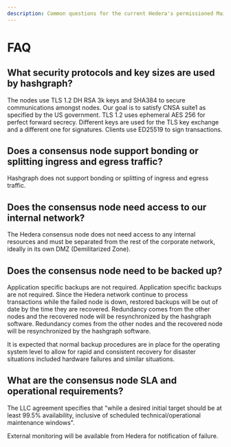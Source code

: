 ```yaml
---
description: Common questions for the current Hedera's permissioned Mainnet consensus nodes
---
```


# FAQ

## What security protocols and key sizes are used by hashgraph?

The nodes use TLS 1.2 DH RSA 3k keys and SHA384 to secure communications amongst nodes. Our goal is to satisfy CNSA suite1 as specified by the US government. TLS 1.2 uses ephemeral AES 256 for perfect forward secrecy. Different keys are used for the TLS key exchange and a different one for signatures. Clients use ED25519 to sign transactions.

## Does a consensus node support bonding or splitting ingress and egress traffic?

Hashgraph does not support bonding or splitting of ingress and egress traffic.

## Does the consensus node need access to our internal network?

The Hedera consensus node does not need access to any internal resources and must be separated from the rest of the corporate network, ideally in its own DMZ (Demilitarized Zone).

## Does the consensus node need to be backed up?

Application specific backups are not required. Application specific backups are not required. Since the Hedera network continue to process transactions while the failed node is down, restored backups will be out of date by the time they are recovered. Redundancy comes from the other nodes and the recovered node will be resynchronized by the hashgraph software. Redundancy comes from the other nodes and the recovered node will be resynchronized by the hashgraph software.

It is expected that normal backup procedures are in place for the operating system level to allow for rapid and consistent recovery for disaster situations included hardware failures and similar situations.

## What are the consensus node SLA and operational requirements?

The LLC agreement specifies that "while a desired initial target should be at least 99.5% availability, inclusive of scheduled technical/operational maintenance windows".

External monitoring will be available from Hedera for notification of failure.
